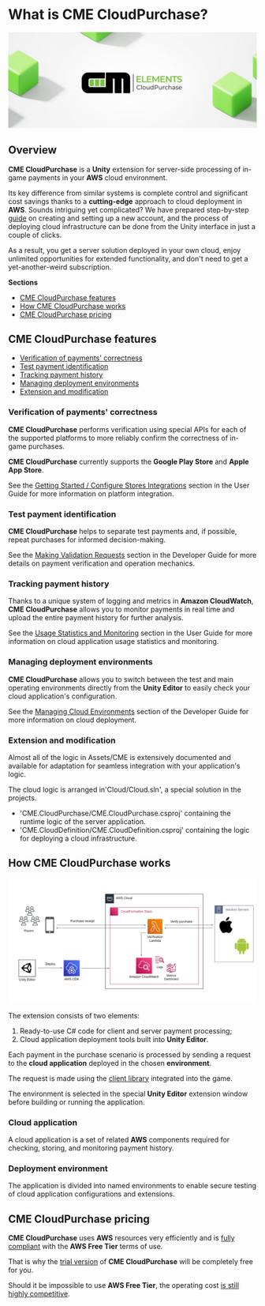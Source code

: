 # What is CME CloudPurchase?

![CME CloudPurchase](assets/hero.png)

## <a id="overview"></a> Overview

**CME CloudPurchase** is a **Unity** extension for server-side processing of in-game payments in your **AWS** cloud environment.

Its key difference from similar systems is complete control and significant cost savings thanks to a **cutting-edge** approach to cloud deployment in **AWS**. Sounds intriguing yet complicated? We have prepared step-by-step [guide](user_guide/getting_started.md) on creating and setting up a new account, and the process of deploying cloud infrastructure can be done from the Unity interface in just a couple of clicks.

As a result, you get a server solution deployed in your own cloud, enjoy unlimited opportunities for extended functionality, and don't need to get a yet-another-weird subscription.

**Sections**

- [CME CloudPurchase features](#features)
- [How CME CloudPurchase works](#how-it-works)
- [CME CloudPurchase pricing](#pricing)

## <a id="features"></a> CME CloudPurchase features

- [Verification of payments' correctness](#feature-1)
- [Test payment identification](#feature-2)
- [Tracking payment history](#feature-3)
- [Managing deployment environments](#feature-4)
- [Extension and modification](#feature-5)

### <a id="feature-1"></a> Verification of payments' correctness

**CME CloudPurchase** performs verification using special APIs for each of the supported platforms to more reliably confirm the correctness of in-game purchases.

**CME CloudPurchase** currently supports the **Google Play Store** and **Apple App Store**.

See the [Getting Started / Configure Stores Integrations](user_guide/getting_started.md#stores) section in the User Guide for more information on platform integration.


### <a id="feature-2"></a> Test payment identification

**CME CloudPurchase** helps to separate test payments and, if possible, repeat purchases for informed decision-making.

See the [Making Validation Requests](user_guide/making_validation_requests.md) section in the Developer Guide for more details on payment verification and operation mechanics.


### <a id="feature-3"></a> Tracking payment history

Thanks to a unique system of logging and metrics in **Amazon CloudWatch**, **CME CloudPurchase** allows you to monitor payments in real time and upload the entire payment history for further analysis.

See the [Usage Statistics and Monitoring](user_guide/usage_statistics.md) section in the User Guide for more information on cloud application usage statistics and monitoring.

### <a id="feature-4"></a> Managing deployment environments

**CME CloudPurchase** allows you to switch between the test and main operating environments directly from the **Unity Editor** to easily check your cloud application's configuration.

See the [Managing Cloud Environments](user_guide/managing_cloud_environments.md) section of the Developer Guide for more information on cloud deployment.

### <a id="feature-5"></a> Extension and modification

Almost all of the logic in Assets/CME is extensively documented and available for adaptation for seamless integration with your application's logic. 

The cloud logic is arranged in'Cloud/Cloud.sln', a special solution in the projects.

- 'CME.CloudPurchase/CME.CloudPurchase.csproj' containing the runtime logic of the server application.
- 'CME.CloudDefinition/CME.CloudDefinition.csproj' containing the logic for deploying a cloud infrastructure.

## <a id="how-it-works"></a> How CME CloudPurchase works

![!](assets/architecture.jpg)

The extension consists of two elements: 

1. Ready-to-use C# code for client and server payment processing;
2. Cloud application deployment tools built into **Unity Editor**.

Each payment in the purchase scenario is processed by sending a request to the **cloud application** deployed in the chosen **environment**.

The request is made using the [client library](api_reference/namespaces.md) integrated into the game. 

The environment is selected in the special **Unity Editor** extension window before building or running the application.

### Cloud application

A cloud application is a set of related **AWS** components required for checking, storing, and monitoring payment history.

### Deployment environment

The application is divided into named environments to enable secure testing of cloud application configurations and extensions.

## <a id="pricing"></a> CME CloudPurchase pricing

**CME CloudPurchase** uses **AWS** resources very efficiently and is [fully compliant](https://calculator.aws/#/estimate?id=173c99261f287852c34cb50214c1fe6c34f4e14b) with the **AWS Free Tier** terms of use.

That is why the [trial version](https://assetstore.unity.com/preview/224130/709634) of **CME CloudPurchase** will be completely free for you.

Should it be impossible to use **AWS Free Tier**, the operating cost [is still highly competitive](https://calculator.aws/#/estimate?id=4146e963f41967449d736e1a9b1d80cadda074a1).
